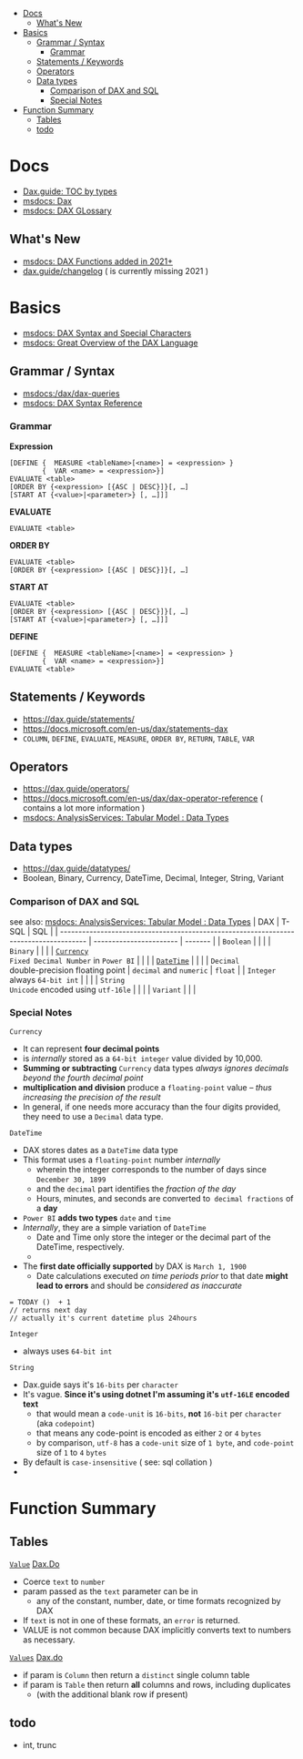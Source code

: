 - [Docs](#docs)
  - [What's New](#whats-new)
- [Basics](#basics)
  - [Grammar / Syntax](#grammar--syntax)
    - [Grammar](#grammar)
  - [Statements / Keywords](#statements--keywords)
  - [Operators](#operators)
  - [Data types](#data-types)
    - [Comparison of DAX and SQL](#comparison-of-dax-and-sql)
    - [Special Notes](#special-notes)
- [Function Summary](#function-summary)
  - [Tables](#tables)
  - [todo](#todo)

# Docs
- [Dax.guide: TOC by types](https://dax.guide/)
- [msdocs: Dax](https://docs.microsoft.com/en-us/dax/)
- [msdocs: DAX GLossary](https://docs.microsoft.com/en-us/dax/dax-glossary)

## What's New

- [msdocs: DAX Functions added in 2021+](https://docs.microsoft.com/en-us/dax/new-dax-functions)
- [dax.guide/changelog](https://dax.guide/changelog/) ( is currently missing 2021 )

# Basics

- [msdocs: DAX Syntax and Special Characters](https://docs.microsoft.com/en-us/dax/dax-syntax-reference#special-characters)
- [msdocs: Great Overview of the DAX Language](https://docs.microsoft.com/en-us/dax/dax-overview)

## Grammar / Syntax

- [msdocs:/dax/dax-queries](https://docs.microsoft.com/en-us/dax/dax-queries)
- [msdocs: DAX Syntax Reference](https://docs.microsoft.com/en-us/dax/dax-syntax-reference)

### Grammar

**Expression**
```dax
[DEFINE {  MEASURE <tableName>[<name>] = <expression> }
        {  VAR <name> = <expression>}]
EVALUATE <table>
[ORDER BY {<expression> [{ASC | DESC}]}[, …]
[START AT {<value>|<parameter>} [, …]]]
```

**EVALUATE**
```dax
EVALUATE <table>
```

**ORDER BY**
```dax
EVALUATE <table>
[ORDER BY {<expression> [{ASC | DESC}]}[, …]
```

**START AT**
```dax
EVALUATE <table>
[ORDER BY {<expression> [{ASC | DESC}]}[, …]
[START AT {<value>|<parameter>} [, …]]]
```

**DEFINE**
```dax
[DEFINE {  MEASURE <tableName>[<name>] = <expression> }
        {  VAR <name> = <expression>}]
EVALUATE <table>
```


## Statements / Keywords

- <https://dax.guide/statements/>
- <https://docs.microsoft.com/en-us/dax/statements-dax>
- `COLUMN`, `DEFINE`, `EVALUATE`, `MEASURE`, `ORDER BY`, `RETURN`, `TABLE`, `VAR`

## Operators
- <https://dax.guide/operators/>
- <https://docs.microsoft.com/en-us/dax/dax-operator-reference> ( contains a lot more information )
- [msdocs: AnalysisServices: Tabular Model : Data Types](https://docs.microsoft.com/en-us/analysis-services/tabular-models/data-types-supported-ssas-tabular?view=asallproducts-allversions)

## Data types

- <https://dax.guide/datatypes/>
- Boolean, Binary, Currency, DateTime, Decimal, Integer, String, Variant

### Comparison of DAX and SQL

see also: [msdocs: AnalysisServices: Tabular Model : Data Types](https://docs.microsoft.com/en-us/analysis-services/tabular-models/data-types-supported-ssas-tabular?view=asallproducts-allversions)
| DAX                                                                                   | T-SQL                   | SQL     |
| ------------------------------------------------------------------------------------- | ----------------------- | ------- |
| `Boolean`                                                                             |                         |         |
| `Binary`                                                                              |                         |         |
| [`Currency`](https://dax.guide/dt/currency/)<br/>`Fixed Decimal Number` in `Power BI` |                         |         |
| [`DateTime`](https://dax.guide/dt/datetime/)                                          |                         |         |
| `Decimal`<br/>double-precision floating point                                         | `decimal` and `numeric` | `float` |
| `Integer`<br/>always `64-bit int`                                                     |                         |         |
| `String`<br/>`Unicode` encoded using `utf-16le`                                       |                         |         |
| `Variant`                                                                             |                         |         |

### Special Notes

`Currency`
- It can represent **four decimal points**
- is *internally* stored as a `64-bit integer` value divided by 10,000.
- **Summing or subtracting** `Currency` data types _always ignores decimals beyond the fourth decimal point_
- **multiplication and division** produce a `floating-point` value – _thus increasing the precision of the result_
- In general, if one needs more accuracy than the four digits provided, they need to use a `Decimal` data type.

`DateTime`
- DAX stores dates as a `DateTime` data type
- This format uses a `floating-point` number *internally*
  - wherein the integer corresponds to the number of days since `December 30, 1899`
  - and the `decimal` part identifies the _fraction of the day_
  - Hours, minutes, and seconds are converted to` decimal fractions` of a **day**
- `Power BI` **adds two types** `date` and `time`
- _Internally_, they are a simple variation of `DateTime`
  - Date and Time only store the integer or the decimal part of the DateTime, respectively.
  -
- The **first date officially supported** by DAX is `March 1, 1900`
  - Date calculations executed _on time periods prior_ to that date **might lead to errors** and should be _considered as inaccurate_

```dax
= TODAY ()  + 1
// returns next day
// actually it's current datetime plus 24hours
```

`Integer`
- always uses `64-bit int`

`String`
- Dax.guide says it's `16-bits` per `character`
- It's vague. **Since it's using dotnet I'm assuming it's `utf-16LE` encoded text**
  - that would mean a `code-unit` is `16-bits`, **not** `16-bit` per `character` (aka `codepoint`)
  - that means any code-point is encoded as either `2` or `4` `bytes`
  - by comparison, `utf-8` has a `code-unit` size of `1 byte`, and `code-point` size of `1` to `4` `bytes`
- By default is `case-insensitive` ( see: sql collation )
-

# Function Summary

## Tables


[`Value`](https://dax.guide/value/) [Dax.Do](https://dax.do/zhuGP7gL860S5F/)
- Coerce `text` to `number`
- param passed as the `text` parameter can be in
  - any of the constant, number, date, or time formats recognized by DAX
- If `text` is not in one of these formats, an `error` is returned.
- VALUE is not common because DAX implicitly converts text to numbers as necessary.


[`Values`](https://dax.guide/values/) [Dax.do](https://dax.do/DCRyaHw9rK1My1/)
- if param is `Column` then return a `distinct` single column table
- if param is `Table` then return **all** columns and rows, including duplicates
  - (with the additional blank row if present)


## todo

- int, trunc